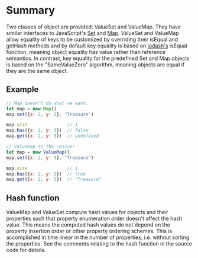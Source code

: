 # Summary

Two classes of object are provided: ValueSet and ValueMap. They have similar interfaces to JavaScript's [Set](https://developer.mozilla.org/en-US/docs/Web/JavaScript/Reference/Global_Objects/Set) and [Map](https://developer.mozilla.org/en-US/docs/Web/JavaScript/Reference/Global_Objects/Map). ValueSet and ValueMap allow equality of keys to be customized by overriding their isEqual and getHash methods and by default key equality is based on [lodash's](https://lodash.com/) isEqual function, meaning object equality has value rather than reference semantics. In contrast, key equality for the predefined Set and Map objects is based on the "SameValueZero" algorithm, meaning objects are equal if they are the same object.

## Example

```js
// Map doesn't do what we want.
let map = new Map()
map.set({x: 2, y: 3}, "Treasure")

map.size               // 1
map.has({x: 2, y: 3})  // false
map.get({x: 2, y: 3})  // undefined

// ValueMap to the rescue!
let map = new ValueMap()
map.set({x: 2, y: 3}, "Treasure")

map.size               // 1
map.has({x: 2, y: 3})  // true
map.get({x: 2, y: 3})  // "Treasure"
```

## Hash function

ValueMap and ValueSet compute hash values for objects and their properties such that property enumeration order doesn't affect the hash value. This means the computed hash values do not depend on the property insertion order or other property ordering schemes. This is accomplished in time linear in the number of properties, i.e. without sorting the properties. See the comments relating to the hash function in the source code for details.
